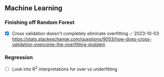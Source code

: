 ## Machine Learning

### Finishing off Random Forest

- [x] Cross validation doesn't completely eliminate overfitting ✅ 2023-10-03
https://stats.stackexchange.com/questions/9053/how-does-cross-validation-overcome-the-overfitting-problem

### Regression

- [ ] Look into R$^{2}$ interpretations for over vs underfitting

